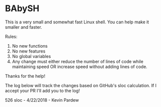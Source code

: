 # BAbySH
This is a very small and somewhat fast Linux shell. You can help make it smaller and faster.

Rules:
1) No new functions
2) No new features
3) No global variables
3) Any change must either reduce the number of lines of code while maintaining speed OR increase speed without adding lines of code.

Thanks for the help!


The log below will track the changes based on GitHub's sloc calculation. If I accept your PR I'll add you to the log!

526 sloc - 4/22/2018 - Kevin Pardew
